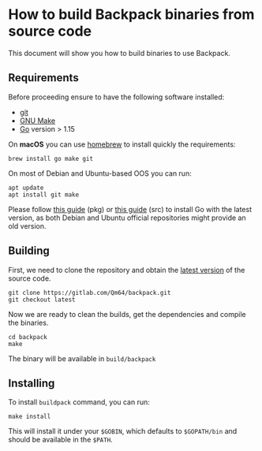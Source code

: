 # How to build Backpack binaries from source code

This document will show you how to build binaries to use Backpack.

## Requirements

Before proceeding ensure to have the following software installed:

* [git](https://git-scm.com)
* [GNU Make](https://www.gnu.org/software/make/)
* [Go](https://golang.org) version > 1.15

On **macOS** you can use [homebrew](https://brew.sh) to install quickly the
requirements:

```shell
brew install go make git
```

On most of Debian and Ubuntu-based OOS you can run:

```shell
apt update
apt install git make
```

Please follow [this guide](https://github.com/golang/go/wiki/Ubuntu) (pkg) or
[this guide](https://golang.org/doc/install) (src) to install Go with the latest
version, as both Debian and Ubuntu official repositories might provide an old
version.

## Building

First, we need to clone the repository and obtain the [latest version](https://gitlab.com/Qm64/backpack/-/tags/latest)
of the source code.

```shell
git clone https://gitlab.com/Qm64/backpack.git
git checkout latest
```

Now we are ready to clean the builds, get the dependencies and compile the
binaries.

```shell
cd backpack
make
```

The binary will be available in `build/backpack`

## Installing

To install `buildpack` command, you can run:

```shell
make install
```

This will install it under your `$GOBIN`, which defaults to `$GOPATH/bin`
and should be available in the `$PATH`.